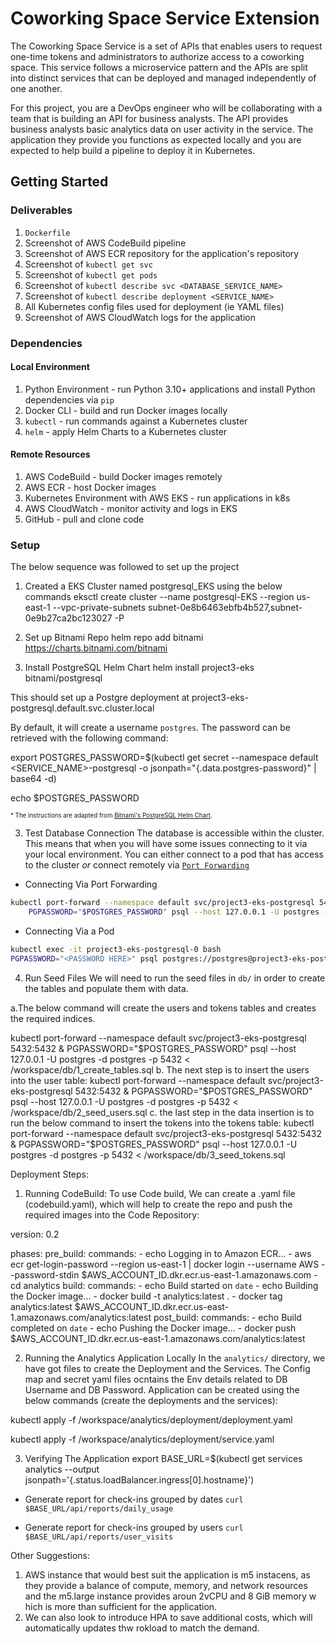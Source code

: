 # Coworking Space Service Extension
The Coworking Space Service is a set of APIs that enables users to request one-time tokens and administrators to authorize access to a coworking space. This service follows a microservice pattern and the APIs are split into distinct services that can be deployed and managed independently of one another.

For this project, you are a DevOps engineer who will be collaborating with a team that is building an API for business analysts. The API provides business analysts basic analytics data on user activity in the service. The application they provide you functions as expected locally and you are expected to help build a pipeline to deploy it in Kubernetes.

## Getting Started

### Deliverables
1. `Dockerfile`
2. Screenshot of AWS CodeBuild pipeline
3. Screenshot of AWS ECR repository for the application's repository
4. Screenshot of `kubectl get svc`
5. Screenshot of `kubectl get pods`
6. Screenshot of `kubectl describe svc <DATABASE_SERVICE_NAME>`
7. Screenshot of `kubectl describe deployment <SERVICE_NAME>`
8. All Kubernetes config files used for deployment (ie YAML files)
9. Screenshot of AWS CloudWatch logs for the application

### Dependencies
#### Local Environment
1. Python Environment - run Python 3.10+ applications and install Python dependencies via `pip`
2. Docker CLI - build and run Docker images locally
3. `kubectl` - run commands against a Kubernetes cluster
4. `helm` - apply Helm Charts to a Kubernetes cluster

#### Remote Resources
1. AWS CodeBuild - build Docker images remotely
2. AWS ECR - host Docker images
3. Kubernetes Environment with AWS EKS - run applications in k8s
4. AWS CloudWatch - monitor activity and logs in EKS
5. GitHub - pull and clone code

### Setup
The below sequence was followed to set up the project
1. Created a EKS Cluster named postgresql_EKS using the below commands
   eksctl create cluster --name postgresql-EKS --region us-east-1  --vpc-private-subnets subnet-0e8b6463ebfb4b527,subnet-0e9b27ca2bc123027 -P

2. Set up Bitnami Repo
helm repo add bitnami https://charts.bitnami.com/bitnami

2. Install PostgreSQL Helm Chart
helm install project3-eks bitnami/postgresql

This should set up a Postgre deployment at project3-eks-postgresql.default.svc.cluster.local 

By default, it will create a username `postgres`. The password can be retrieved with the following command:

export POSTGRES_PASSWORD=$(kubectl get secret --namespace default <SERVICE_NAME>-postgresql -o jsonpath="{.data.postgres-password}" | base64 -d)

echo $POSTGRES_PASSWORD

<sup><sub>* The instructions are adapted from [Bitnami's PostgreSQL Helm Chart](https://artifacthub.io/packages/helm/bitnami/postgresql).</sub></sup>

3. Test Database Connection
The database is accessible within the cluster. This means that when you will have some issues connecting to it via your local environment. You can either connect to a pod that has access to the cluster _or_ connect remotely via [`Port Forwarding`](https://kubernetes.io/docs/tasks/access-application-cluster/port-forward-access-application-cluster/)

* Connecting Via Port Forwarding
```bash
kubectl port-forward --namespace default svc/project3-eks-postgresql 5432:5432 &
    PGPASSWORD="$POSTGRES_PASSWORD" psql --host 127.0.0.1 -U postgres -d postgres -p 5432
```

* Connecting Via a Pod
```bash
kubectl exec -it project3-eks-postgresql-0 bash
PGPASSWORD="<PASSWORD HERE>" psql postgres://postgres@project3-eks-postgresql:5432/postgres -c <COMMAND_HERE>
```

4. Run Seed Files
We will need to run the seed files in `db/` in order to create the tables and populate them with data.

a.The below command will create the users and tokens tables and creates the required indices.

kubectl port-forward --namespace default svc/project3-eks-postgresql 5432:5432 &
    PGPASSWORD="$POSTGRES_PASSWORD" psql --host 127.0.0.1 -U postgres -d postgres -p 5432 < /workspace/db/1_create_tables.sql
b. The next step is to insert the users into the user table:
kubectl port-forward --namespace default svc/project3-eks-postgresql 5432:5432 &
    PGPASSWORD="$POSTGRES_PASSWORD" psql --host 127.0.0.1 -U postgres -d postgres -p 5432 < /workspace/db/2_seed_users.sql
c. the last step in the data insertion is to run the below command to insert the tokens into the tokens table:
kubectl port-forward --namespace default svc/project3-eks-postgresql 5432:5432 &
    PGPASSWORD="$POSTGRES_PASSWORD" psql --host 127.0.0.1 -U postgres -d postgres -p 5432 < /workspace/db/3_seed_tokens.sql

Deployment Steps:
1. Running CodeBuild:
 To use Code build, We can create a .yaml file (codebuild.yaml), which will help to create the repo and push the required images into the Code Repository:

 version: 0.2

phases:
  pre_build:
    commands:
      - echo Logging in to Amazon ECR...
      - aws ecr get-login-password --region us-east-1 | docker login --username AWS --password-stdin $AWS_ACCOUNT_ID.dkr.ecr.us-east-1.amazonaws.com
      - cd analytics
  build:
    commands:
      - echo Build started on `date`
      - echo Building the Docker image...
      - docker build -t analytics:latest .
      - docker tag analytics:latest $AWS_ACCOUNT_ID.dkr.ecr.us-east-1.amazonaws.com/analytics:latest
  post_build:
    commands:
      - echo Build completed on `date`
      - echo Pushing the Docker image...
      - docker push $AWS_ACCOUNT_ID.dkr.ecr.us-east-1.amazonaws.com/analytics:latest

2. Running the Analytics Application Locally
In the `analytics/` directory, we have got files to create the Deployment and the Services. The Config map and secret yaml files ocntains the Env details related to DB Username and DB Password.
Application can be created using the below commands (create the deployments and the services):

kubectl apply -f /workspace/analytics/deployment/deployment.yaml

kubectl apply -f /workspace/analytics/deployment/service.yaml

3. Verifying The Application
 export BASE_URL=$(kubectl get services analytics --output jsonpath='{.status.loadBalancer.ingress[0].hostname}')

* Generate report for check-ins grouped by dates
`curl $BASE_URL/api/reports/daily_usage`

* Generate report for check-ins grouped by users
`curl $BASE_URL/api/reports/user_visits`

Other Suggestions:

1. AWS instance that would best suit the application is m5 instacens, as they provide a balance of compute, memory, and network resources and the m5.large instance provides aroun 2vCPU and 8 GiB memory w hich is more than sufficient for the application.
2. We can also look to introduce HPA to save additional costs, which will automatically updates thw rokload to match the demand.

